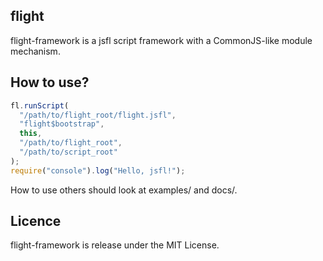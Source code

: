 ## flight
flight-framework is a jsfl script framework with a CommonJS-like module mechanism.

## How to use?

```javascript
fl.runScript(
  "/path/to/flight_root/flight.jsfl",
  "flight$bootstrap",
  this,
  "/path/to/flight_root",
  "/path/to/script_root"
);
require("console").log("Hello, jsfl!");
```

How to use others should look at examples/ and docs/.

## Licence
flight-framework is release under the MIT License.

